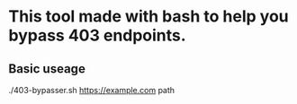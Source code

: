 # This tool made with bash to help you bypass 403 endpoints.

## Basic useage
./403-bypasser.sh https://example.com path
